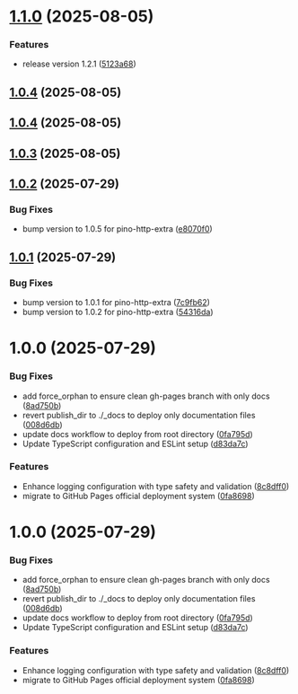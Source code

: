 # [1.1.0](https://github.com/nestjs-labs/nestjs-pino-extra/compare/v1.0.3...v1.1.0) (2025-08-05)


### Features

* release version 1.2.1 ([5123a68](https://github.com/nestjs-labs/nestjs-pino-extra/commit/5123a68a27ae937e53ef93d22298ce24e00b20c0))

## [1.0.4](https://github.com/nestjs-labs/nestjs-pino-extra/compare/v1.0.3...v1.0.4) (2025-08-05)

## [1.0.4](https://github.com/nestjs-labs/nestjs-pino-extra/compare/v1.0.3...v1.0.4) (2025-08-05)

## [1.0.3](https://github.com/nestjs-labs/nestjs-pino-extra/compare/v1.0.2...v1.0.3) (2025-08-05)

## [1.0.2](https://github.com/nestjs-labs/nestjs-pino-extra/compare/v1.0.1...v1.0.2) (2025-07-29)


### Bug Fixes

* bump version to 1.0.5 for pino-http-extra ([e8070f0](https://github.com/nestjs-labs/nestjs-pino-extra/commit/e8070f050144d6abcb2c3700c171ad817a7171f1))

## [1.0.1](https://github.com/nestjs-labs/nestjs-pino-extra/compare/v1.0.0...v1.0.1) (2025-07-29)


### Bug Fixes

* bump version to 1.0.1 for pino-http-extra ([7c9fb62](https://github.com/nestjs-labs/nestjs-pino-extra/commit/7c9fb62862b1619a317c39d31922c7cd393156e5))
* bump version to 1.0.2 for pino-http-extra ([54316da](https://github.com/nestjs-labs/nestjs-pino-extra/commit/54316daf66d2dbd9ac2f5d88301eccfb977e3464))

# 1.0.0 (2025-07-29)


### Bug Fixes

* add force_orphan to ensure clean gh-pages branch with only docs ([8ad750b](https://github.com/nestjs-labs/nestjs-pino-extra/commit/8ad750b0aff61cfc859a3960cf92484e40c5d8bf))
* revert publish_dir to ./_docs to deploy only documentation files ([008d6db](https://github.com/nestjs-labs/nestjs-pino-extra/commit/008d6db545e62d591c029354925eb71d487cb01a))
* update docs workflow to deploy from root directory ([0fa795d](https://github.com/nestjs-labs/nestjs-pino-extra/commit/0fa795de6767935037ff39082dc9beb33abd10cf))
* Update TypeScript configuration and ESLint setup ([d83da7c](https://github.com/nestjs-labs/nestjs-pino-extra/commit/d83da7c758ba24beb4914db9290c137fe18c7581))


### Features

* Enhance logging configuration with type safety and validation ([8c8dff0](https://github.com/nestjs-labs/nestjs-pino-extra/commit/8c8dff0d174c371c97f7b47c5325988e78b77b94))
* migrate to GitHub Pages official deployment system ([0fa8698](https://github.com/nestjs-labs/nestjs-pino-extra/commit/0fa869800cd543ffd10b9c89c1e828dff61c3943))

# 1.0.0 (2025-07-29)


### Bug Fixes

* add force_orphan to ensure clean gh-pages branch with only docs ([8ad750b](https://github.com/nestjs-labs/nestjs-pino-extra/commit/8ad750b0aff61cfc859a3960cf92484e40c5d8bf))
* revert publish_dir to ./_docs to deploy only documentation files ([008d6db](https://github.com/nestjs-labs/nestjs-pino-extra/commit/008d6db545e62d591c029354925eb71d487cb01a))
* update docs workflow to deploy from root directory ([0fa795d](https://github.com/nestjs-labs/nestjs-pino-extra/commit/0fa795de6767935037ff39082dc9beb33abd10cf))
* Update TypeScript configuration and ESLint setup ([d83da7c](https://github.com/nestjs-labs/nestjs-pino-extra/commit/d83da7c758ba24beb4914db9290c137fe18c7581))


### Features

* Enhance logging configuration with type safety and validation ([8c8dff0](https://github.com/nestjs-labs/nestjs-pino-extra/commit/8c8dff0d174c371c97f7b47c5325988e78b77b94))
* migrate to GitHub Pages official deployment system ([0fa8698](https://github.com/nestjs-labs/nestjs-pino-extra/commit/0fa869800cd543ffd10b9c89c1e828dff61c3943))
